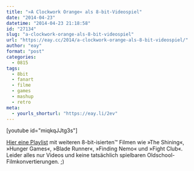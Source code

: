 ```yaml
---
title: "»A Clockwork Orange« als 8-bit-Videospiel"
date: "2014-04-23"
datetime: "2014-04-23 21:18:58"
id: "27134"
slug: "a-clockwork-orange-als-8-bit-videospiel"
url: "https://eay.cc/2014/a-clockwork-orange-als-8-bit-videospiel/"
author: "eay"
format: "post"
categories:
  - 0815
tags:
  - 8bit
  - fanart
  - filme
  - games
  - mashup
  - retro
meta:
  - yourls_shorturl: "https://eay.li/2ev"
---
```


\[youtube id="miqkqJJtg3s"\]

[Hier eine Playlist](http://youtube.com/playlist?list=PL1AXWu-gGX6LNsfQ-KkeGPxL76CFONTom) mit weiteren 8-bit-isierten™ Filmen wie »The Shining«, »Hunger Games«, »Blade Runner«, »Finding Nemo« und »Fight Club«. Leider alles nur Videos und keine tatsächlich spielbaren Oldschool-Filmkonvertierungen. ;)
